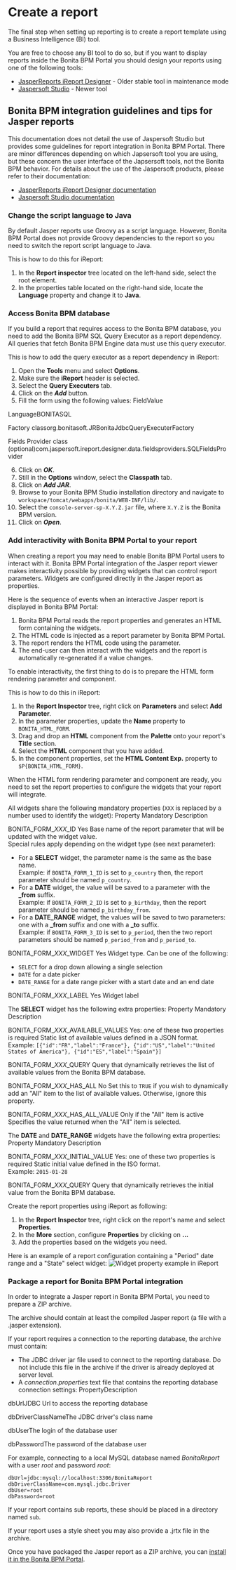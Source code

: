 # Create a report

The final step when setting up reporting is to create a report template using a Business Intelligence (BI) tool.

You are free to choose any BI tool to do so, but if you want to display reports inside the Bonita BPM Portal you should design your reports using one of the following tools:

* [JasperReports iReport Designer](http://community.jaspersoft.com/project/ireport-designer) - Older stable tool in maintenance mode
* [Jaspersoft Studio](http://community.jaspersoft.com/project/jaspersoft-studio) - Newer tool

## Bonita BPM integration guidelines and tips for Jasper reports

This documentation does not detail the use of Jaspersoft Studio but provides some guidelines for report integration in Bonita BPM Portal. 
There are minor differences depending on which Japsersoft tool you are using, but these concern the user interface of the Japsersoft tools, not the Bonita BPM behavior.
For details about the use of the Jaspersoft products, please refer to their documentation:

* [JasperReports iReport Designer documentation](http://community.jaspersoft.com/project/ireport-designer/resources)
* [Jaspersoft Studio documentation](http://community.jaspersoft.com/project/jaspersoft-studio/resources)

### Change the script language to Java

By default Jasper reports use Groovy as a script language. 
However, Bonita BPM Portal does not provide Groovy dependencies to the report so you need to switch the report script language to Java.

This is how to do this for iReport:

1. In the **Report inspector** tree located on the left-hand side, select the root element.
2. In the properties table located on the right-hand side, locate the **Language** property and change it to **Java**.

### Access Bonita BPM database

If you build a report that requires access to the Bonita BPM database, you need to add the Bonita BPM SQL Query Executor as a report dependency.
All queries that fetch Bonita BPM Engine data must use this query executor.

This is how to add the query executor as a report dependency in iReport:

1. Open the **Tools** menu and select **Options**.
2. Make sure the **iReport** header is selected.
3. Select the **Query Executers** tab.
4. Click on the **_Add_** button.
5. Fill the form using the following values:
FieldValue

LanguageBONITASQL

Factory classorg.bonitasoft.JRBonitaJdbcQueryExecuterFactory

Fields Provider class (optional)com.jaspersoft.ireport.designer.data.fieldsproviders.SQLFieldsProvider

6. Click on **_OK_**.
7. Still in the **Options** window, select the **Classpath** tab.
8. Click on **_Add JAR_**.
9. Browse to your Bonita BPM Studio installation directory and navigate to `workspace/tomcat/webapps/bonita/WEB-INF/lib/`.
10. Select the `console-server-sp-X.Y.Z.jar` file, where `X.Y.Z` is the Bonita BPM version.
11. Click on **_Open_**.

### Add interactivity with Bonita BPM Portal to your report

When creating a report you may need to enable Bonita BPM Portal users to interact with it.
Bonita BPM Portal integration of the Jasper report viewer makes interactivity possible by providing widgets that can control report parameters.
Widgets are configured directly in the Jasper report as properties.

Here is the sequence of events when an interactive Jasper report is displayed in Bonita BPM Portal:

1. Bonita BPM Portal reads the report properties and generates an HTML form containing the widgets.
2. The HTML code is injected as a report parameter by Bonita BPM Portal.
3. The report renders the HTML code using the parameter.
4. The end-user can then interact with the widgets and the report is automatically re-generated if a value changes.

To enable interactivity, the first thing to do is to prepare the HTML form rendering parameter and component.

This is how to do this in iReport:

1. In the **Report Inspector** tree, right click on **Parameters** and select **Add Parameter**.
2. In the parameter properties, update the **Name** property to `BONITA_HTML_FORM`.
3. Drag and drop an **HTML** component from the **Palette** onto your report's **Title** section.
4. Select the **HTML** component that you have added.
5. In the component properties, set the **HTML Content Exp.** property to `$P{BONITA_HTML_FORM}`.

When the HTML form rendering parameter and component are ready, you need to set the report properties to configure the widgets that your report will integrate.

All widgets share the following mandatory properties (`XXX` is replaced by a number used to identify the widget):
Property
Mandatory
Description

BONITA\_FORM\__XXX_\_ID
Yes
Base name of the report parameter that will be updated with the widget value.  
Special rules apply depending on the widget type (see next parameter):  

* For a **SELECT** widget, the parameter name is the same as the base name.  
Example: if `BONITA_FORM_1_ID` is set to `p_country` then, the report parameter should be named `p_country`.
* For a **DATE** widget, the value will be saved to a parameter with the **\_from** suffix.  
Example: if `BONITA_FORM_2_ID` is set to `p_birthday`, then the report parameter should be named `p_birthday_from`.
* For a **DATE\_RANGE** widget, the values will be saved to two parameters: one with a **\_from** suffix and one with a **\_to** suffix.  
Example: if `BONITA_FORM_3_ID` is set to `p_period`, then the two report parameters should be named `p_period_from` and `p_period_to`.

BONITA\_FORM\__XXX_\_WIDGET
Yes
Widget type. Can be one of the following:

* `SELECT` for a drop down allowing a single selection
* `DATE` for a date picker
* `DATE_RANGE` for a date range picker with a start date and an end date

BONITA\_FORM\__XXX_\_LABEL
Yes
Widget label

The **SELECT** widget has the following extra properties:
Property
Mandatory
Description

BONITA\_FORM\__XXX_\_AVAILABLE\_VALUES
Yes: one of these two properties is required
Static list of available values defined in a JSON format.  
Example: `[{"id":"FR","label":"France"}, {"id":"US","label":"United States of America"}, {"id":"ES","label":"Spain"}]`

BONITA\_FORM\__XXX_\_QUERY
Query that dynamically retrieves the list of available values from the Bonita BPM database.

BONITA\_FORM\__XXX_\_HAS\_ALL
No
Set this to `TRUE` if you wish to dynamically add an "All" item to the list of available values. Otherwise, ignore this property.

BONITA\_FORM\__XXX_\_HAS\_ALL\_VALUE
Only if the "All" item is active
Specifies the value returned when the "All" item is selected.

The **DATE** and **DATE\_RANGE** widgets have the following extra properties:
Property
Mandatory
Description

BONITA\_FORM\__XXX_\_INITIAL\_VALUE
Yes: one of these two properties is required
Static initial value defined in the ISO format.  
Example: `2015-01-28`

BONITA\_FORM\__XXX_\_QUERY
Query that dynamically retrieves the initial value from the Bonita BPM database.

Create the report properties using iReport as following:

1. In the **Report Inspector** tree, right click on the report's name and select **Properties**.
2. In the **More** section, configure **Properties** by clicking on **...**
3. Add the properties based on the widgets you need.

Here is an example of a report configuration containing a "Period" date range and a "State" select widget:
![Widget property example in iReport](../images/images-6_0/exampleswidgets.png)

### Package a report for Bonita BPM Portal integration

In order to integrate a Jasper report in Bonita BPM Portal, you need to prepare a ZIP archive.

The archive should contain at least the compiled Jasper report (a file with a .jasper extension).

If your report requires a connection to the reporting database, the archive must contain:

* The JDBC driver jar file used to connect to the reporting database. Do not include this file in the archive if the driver is already deployed at server level.
* A _connection.properties_ text file that contains the reporting database connection settings:
PropertyDescription

dbUrlJDBC Url to access the reporting database

dbDriverClassNameThe JDBC driver's class name

dbUserThe login of the database user

dbPasswordThe password of the database user

For example, connecting to a local MySQL database named _BonitaReport_ with a user _root_ and password _root_:
```
dbUrl=jdbc:mysql://localhost:3306/BonitaReport
dbDriverClassName=com.mysql.jdbc.Driver
dbUser=root
dbPassword=root
```

If your report contains sub reports, these should be placed in a directory named `sub`.

If your report uses a style sheet you may also provide a .jrtx file in the archive.

Once you have packaged the Jasper report as a ZIP archive, you can [install it in the Bonita BPM Portal](analytics.md).
